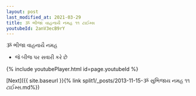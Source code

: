 ```yaml
---
layout: post
last_modified_at: 2021-03-29
title: ૐ ભીજા વાહનાયૈ નમહ ૧૧ ટાઈમ્સ
youtubeId: 2anV3ecB9rY
---
```

 
 
 ૐ ભીજા વાહનાયૈ નમહ  
 
 -  જે બીજ પર સવારી કરે છે 
 
  
 
  
 
 
 
 
 
 


{% include youtubePlayer.html id=page.youtubeId %}
 
[Next]({{ site.baseurl }}{% link  split1/_posts/2013-11-15-ૐ સુભિજાય નમહ ૧૧ ટાઈમ્સ.md%})
 
